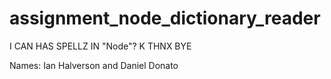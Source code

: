 # assignment_node_dictionary_reader
I CAN HAS SPELLZ IN "Node"? K THNX BYE

Names: Ian Halverson and Daniel Donato
